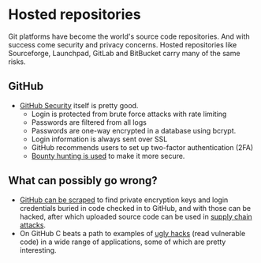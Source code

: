 # Hosted repositories

Git platforms have become the world's source code repositories. And with success come security and privacy concerns. Hosted repositories like Sourceforge, Launchpad, GitLab and BitBucket carry many of the same risks.

## GitHub

* [GitHub Security](https://help.github.com/articles/github-security/) itself is pretty good. 
  * Login is protected from brute force attacks with rate limiting
  * Passwords are filtered from all logs 
  * Passwords are one-way encrypted in a database using bcrypt. 
  * Login information is always sent over SSL 
  * GitHub recommends users to set up two-factor authentication (2FA)
  * [Bounty hunting is used](https://bounty.github.com/index.html#open-bounties) to make it more secure.

## What can possibly go wrong?

* [GitHub can be scraped](../../../resources/cheatsheets/Github-mining.md) to find private encryption keys and login credentials buried in code checked in to GitHub, and with those can be hacked, after which uploaded source code can be used in [supply chain attacks](Supply-chain-attacks.md).
* On GitHub C beats a path to examples of [ugly hacks](https://www.itworld.com/article/2918583/open-source-tools/c-leads-the-way-in-ugly-hacks.html) (read vulnerable code) in a wide range of applications, some of which are pretty interesting.


